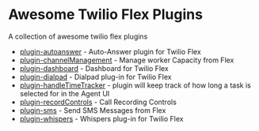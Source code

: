 # Awesome Twilio Flex Plugins
A collection of awesome twilio flex plugins

* [plugin-autoanswer](https://github.com/lehel-twilio/plugin-autoanswer) - Auto-Answer plugin for Twilio Flex
* [plugin-channelManagement](https://github.com/lehel-twilio/plugin-channelManagement) - Manage worker Capacity from Flex
* [plugin-dashboard](https://github.com/lehel-twilio/plugin-dashboard) - Dashboard for Twilio Flex
* [plugin-dialpad](https://github.com/lehel-twilio/plugin-dialpad) - Dialpad plug-in for Twilio Flex
* [plugin-handleTimeTracker](https://github.com/lehel-twilio/plugin-handleTimeTracker) - plugin will keep track of how long a task is selected for in the Agent UI
* [plugin-recordControls](https://github.com/bryan-palmer/plugin-recordControls) - Call Recording Controls
* [plugin-sms](https://github.com/lehel-twilio/plugin-sms) - Send SMS Messages from Flex
* [plugin-whispers](https://github.com/lehel-twilio/plugin-whispers) - Whispers plug-in for Twilio Flex
